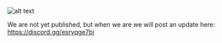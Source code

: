 ![alt text](https://i.imgur.com/bWc0XtX.png)


We are not yet published, but when we are we will post an update here: https://discord.gg/esryqge7bj
